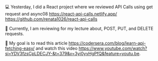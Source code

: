 💻 Yesterday, I did a React project where we reviewed API Calls using get request and async08 https://react-api-calls.netlify.app/ https://github.com/renata1026/react-api-calls

📖 Currently, I am reviewing for my lecture about, POST, PUT, and DELETE requests. 

🎯 My goal is to read this article https://codersera.com/blog/learn-api-fetching-easy/ and watch this video https://www.youtube.com/watch?si=YDV3fzsCpLDECJY-&t=379&v=3yi0yvHgPfQ&feature=youtu.be.
